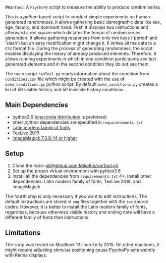 #`RanTool`: A `PsychoPy` script to measure the ability to produce random series

This is a _python_ based script to conduct simple experiments on human-generated randomness. It allows gathering basic demographic data like sex, age, faculty, and dominant hand. First, it displays two instructions and afterward a red square which dictates the tempo of random series generation. It allows gathering responses from only two keys ('period' and 'slash') but an easy modification might change it. It writes all the data to a `CSV` format file. During the process of generating randomness, the script enables displaying the history of already produced elements. Therefore, it allows running experiments in which in one condition participants see last generated elements and in the second condition they do not see them.

The main script `ranTool.py` reads information about the condition from `conditions.csv` file which might be created with the use of `make_conditions.py` _python_ script. By 
default `make_conditions.py` creates a list of 50 visible history and 50 invisible history conditions.

## Main Dependencies

* python3.6 ([anaconda distribution](https://www.anaconda.com/download/) is preferred)
* other _python_ dependencies are specified in `requirenements.txt`
* [Latin modern family of fonts](http://www.gust.org.pl/projects/e-foundry/latin-modern)
* [TexLive 2019](https://www.tug.org/texlive/)
* [ImageMagick 7.0.9-14 or higher](https://imagemagick.org/index.php)

## Setup

1. Clone the repo: [git@github.com:MikoBie/ranTool.git](git@github.com:MikoBie/ranTool.git)
2. Set up the proper virtual environment with python3.6
3. Install all the dependencies from `requirenments.txt`
4*. Install other dependencies: Latin modern family of fonts, TexLive 2019, and ImageMagick

The fourth step is only necessary if you want to edit instructions. The default instructions are stored in `png` files together with the `tex` source codes. However, it is better to install the Latin modern family of fonts, regardless, because otherwise visible history and ending note will have a different family of fonts than instructions.

## Limitations

The scrip was tested on MacBook 13-inch Early 2015. On other machines, it might require adjusting stimulus positioning cause PsychoPy acts weirdly with Retina displays.

